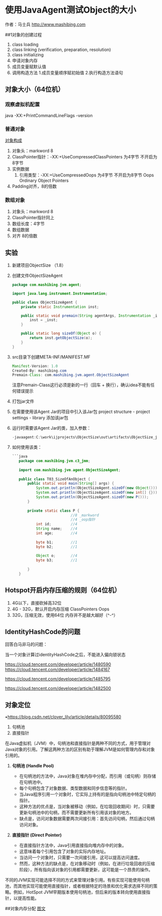 # 使用JavaAgent测试Object的大小

作者：马士兵 http://www.mashibing.com

##1对象的创建过程
1. class loading
2. class linking (verification, preparation, resolution)
3. class initializing
4. 申请对象内存
5. 成员变量赋默认值
6. 调用构造方法<init>
    1.成员变量顺序赋初始值
    2.执行构造方法语句


## 对象大小（64位机）

### 观察虚拟机配置

java -XX:+PrintCommandLineFlags -version

### 普通对象
[对象构成](https://www.cnblogs.com/jajian/p/13681781.html)
1. 对象头：markword  8
2. ClassPointer指针：-XX:+UseCompressedClassPointers 为4字节 不开启为8字节
3. 实例数据
   1. 引用类型：-XX:+UseCompressedOops 为4字节 不开启为8字节 
      Oops Ordinary Object Pointers
4. Padding对齐，8的倍数

### 数组对象

1. 对象头：markword 8
2. ClassPointer指针同上
3. 数组长度：4字节
4. 数组数据
5. 对齐 8的倍数

## 实验

1. 新建项目ObjectSize （1.8）

2. 创建文件ObjectSizeAgent

   ```java
   package com.mashibing.jvm.agent;
   
   import java.lang.instrument.Instrumentation;
   
   public class ObjectSizeAgent {
       private static Instrumentation inst;
   
       public static void premain(String agentArgs, Instrumentation _inst) {
           inst = _inst;
       }
   
       public static long sizeOf(Object o) {
           return inst.getObjectSize(o);
       }
   }
   ```

3. src目录下创建META-INF/MANIFEST.MF

   ```java
   Manifest-Version: 1.0
   Created-By: mashibing.com
   Premain-Class: com.mashibing.jvm.agent.ObjectSizeAgent
   ```

   注意Premain-Class这行必须是新的一行（回车 + 换行），确认idea不能有任何错误提示

4. 打包jar文件

5. 在需要使用该Agent Jar的项目中引入该Jar包
   project structure - project settings - library 添加该jar包

6. 运行时需要该Agent Jar的类，加入参数：

   ```java
   -javaagent:C:\work\ijprojects\ObjectSize\out\artifacts\ObjectSize_jar\ObjectSize.jar
   ```

7. 如何使用该类：

   ```java
   ​```java
      package com.mashibing.jvm.c3_jmm;
      
      import com.mashibing.jvm.agent.ObjectSizeAgent;
      
      public class T03_SizeOfAnObject {
          public static void main(String[] args) {
              System.out.println(ObjectSizeAgent.sizeOf(new Object()));
              System.out.println(ObjectSizeAgent.sizeOf(new int[] {}));
              System.out.println(ObjectSizeAgent.sizeOf(new P()));
          }
      
          private static class P {
                              //8 _markword
                              //4 _oop指针
              int id;         //4
              String name;    //4
              int age;        //4
      
              byte b1;        //1
              byte b2;        //1
      
              Object o;       //4
              byte b3;        //1
      
          }
      }
   ```

## Hotspot开启内存压缩的规则（64位机）

1. 4G以下，直接砍掉高32位
2. 4G - 32G，默认开启内存压缩 ClassPointers Oops
3. 32G，压缩无效，使用64位
   内存并不是越大越好（^-^）

## IdentityHashCode的问题

回答白马非马的问题：

当一个对象计算过identityHashCode之后，不能进入偏向锁状态

https://cloud.tencent.com/developer/article/1480590
 https://cloud.tencent.com/developer/article/1484167

https://cloud.tencent.com/developer/article/1485795

https://cloud.tencent.com/developer/article/1482500

## 对象定位

•https://blog.csdn.net/clover_lily/article/details/80095580

1. 句柄池
2. 直接指针

在Java虚拟机（JVM）中，句柄池和直接指针是两种不同的方式，用于管理对Java对象的引用。了解这两种方法的区别有助于理解JVM是如何管理内存和对象引用的。

1. **句柄池 (Handle Pool)**
   - 在句柄池的方法中，Java对象在堆内存中分配，而引用（或句柄）则存储在句柄池中。
   - 每个句柄包含了对象数据、类型数据和同步信息等的指针。
   - 当Java程序引用一个对象时，它实际上持有的是指向句柄池中特定句柄的指针。
   - 这种方法的优点是，当对象被移动（例如，在垃圾回收期间）时，只需要更新句柄池中的句柄，而不需要更新所有引用该对象的地方。
   - 缺点是，访问对象数据需要两次间接引用：首先访问句柄，然后通过句柄访问对象。

2. **直接指针 (Direct Pointer)**
   - 在直接指针方法中，Java引用直接指向堆内存中的对象。
   - 这意味着每个引用包含了对象的实际内存地址。
   - 当访问一个对象时，只需要一次间接引用，这可以提高访问速度。
   - 然而，这种方法的缺点是，在对象移动时（例如，在进行垃圾回收的压缩阶段），所有指向该对象的引用都需要更新，这可能是一个昂贵的操作。

不同的JVM实现可能选择不同的方式来管理对象引用。有些实现可能使用句柄池，而其他实现可能使用直接指针，或者根据特定的场景和优化需求选择不同的策略。例如，HotSpot JVM早期版本使用句柄池，但后来的版本转向使用直接指针，以提高性能。

##对象内存分配
[图文](https://www.cnblogs.com/jianwei-dai/p/15402683.html)
